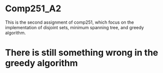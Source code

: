 # Comp251_A2
This is the second assignment of comp251, which focus on the implementation of disjoint sets, minimum spanning tree, and greedy algorithm.
# There is still something wrong in the greedy algorithm
